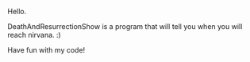Hello.

DeathAndResurrectionShow is a program that will tell you
when you will reach nirvana. :)

Have fun with my code!
